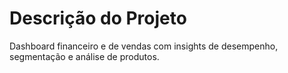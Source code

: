 # Descrição do Projeto
Dashboard financeiro e de vendas com insights de desempenho, segmentação e análise de produtos.

